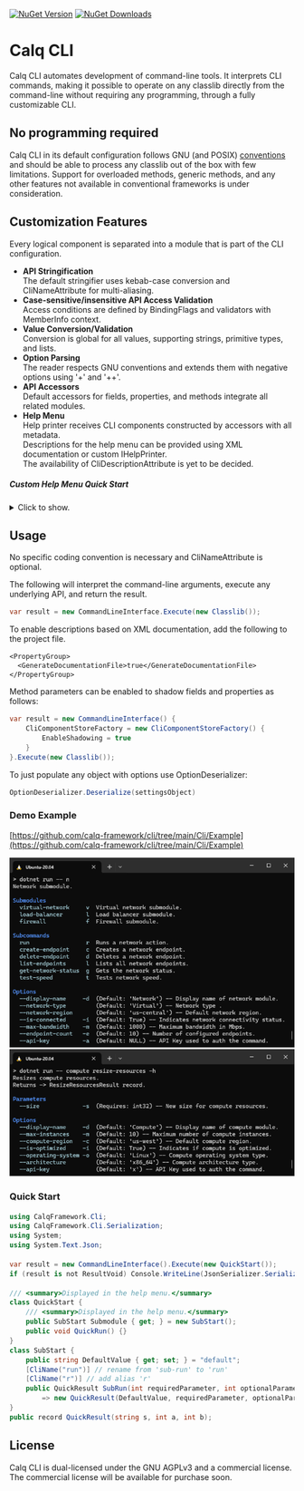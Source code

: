 [![NuGet Version](https://img.shields.io/nuget/v/CalqFramework.Cli?color=508cf0)](https://www.nuget.org/packages/CalqFramework.Cli)
[![NuGet Downloads](https://img.shields.io/nuget/dt/CalqFramework.Cli?color=508cf0)](https://www.nuget.org/packages/CalqFramework.Cli)
# Calq CLI
Calq CLI automates development of command-line tools. It interprets CLI commands, making it possible to operate on any classlib directly from the command-line without requiring any programming, through a fully customizable CLI.

## No programming required
Calq CLI in its default configuration follows GNU (and POSIX) [conventions](https://www.gnu.org/software/libc/manual/html_node/Argument-Syntax.html) and should be able to process any classlib out of the box with few limitations.
Support for overloaded methods, generic methods, and any other features not available in conventional frameworks is under consideration.

## Customization Features
Every logical component is separated into a module that is part of the CLI configuration.
- **API Stringification**  
The default stringifier uses kebab-case conversion and CliNameAttribute for multi-aliasing.
- **Case-sensitive/insensitive API Access Validation**  
Access conditions are defined by BindingFlags and validators with MemberInfo context.
- **Value Conversion/Validation**  
Conversion is global for all values, supporting strings, primitive types, and lists.
- **Option Parsing**  
The reader respects GNU conventions and extends them with negative options using '+' and '++'.
- **API Accessors**  
Default accessors for fields, properties, and methods integrate all related modules.
- **Help Menu**  
Help printer receives CLI components constructed by accessors with all metadata.  
Descriptions for the help menu can be provided using XML documentation or custom IHelpPrinter.  
The availability of CliDescriptionAttribute is yet to be decided.
##### Custom Help Menu Quick Start
<details>
  <summary>Click to show.</summary>
  
```csharp
// CLI components also include additional data, such as values or MemberInfo, which are not shown in this example.
public class HelpPrinter : IHelpPrinter {
    public void PrintHelp(Type rootSubmoduleType, Submodule submodule, IEnumerable<Submodule> submodules, IEnumerable<Subcommand> subcommands, IEnumerable<Option> options) {
        PrintHelp(submodules, subcommands, options);
    }

    public void PrintHelp(Type rootSubmoduleType, IEnumerable<Submodule> submodules, IEnumerable<Subcommand> subcommands, IEnumerable<Option> options) {
        PrintHelp(submodules, subcommands, options);
    }

    private void PrintHelp(IEnumerable<Submodule> submodules, IEnumerable<Subcommand> subcommands, IEnumerable<Option> options) {
        var sections = new SectionInfo[] {
            new("Submodules", submodules.Select(x => new ItemInfo(x.Keys))),
            new("Subcommands", subcommands.Select(x => new ItemInfo(x.Keys))),
            new("Options", options.Select(x => new ItemInfo(x.Keys.Select(GetOptionName))))
        };
        PrintSections(sections);
    }

    public void PrintSubcommandHelp(Type rootSubmoduleType, Subcommand subcommand, IEnumerable<Option> options) {
        var sections = new SectionInfo[] {
            new("Parameters", subcommand.Parameters.Select(x => new ItemInfo(x.Keys.Select(GetOptionName)))),
            new("Options", options.Select(x => new ItemInfo(x.Keys.Select(GetOptionName))))
        };
        PrintSections(sections);
    }

    private void PrintSections(IEnumerable<SectionInfo> sections) {
        foreach (var section in sections) {
            Console.WriteLine(section.Title);
            foreach (var item in section.ItemInfos) {
                Console.WriteLine(string.Join(" ", item.Keys));
            }
        }
    }

    private static string GetOptionName(string key) => key.Length > 1 ? $"--{key}" : $"-{key}";

    private record ItemInfo(IEnumerable<string> Keys);
    private record SectionInfo(string Title, IEnumerable<ItemInfo> ItemInfos);
}
```
</details>

## Usage
No specific coding convention is necessary and CliNameAttribute is optional.
  
The following will interpret the command-line arguments, execute any underlying API, and return the result.
```csharp
var result = new CommandLineInterface.Execute(new Classlib());
```
To enable descriptions based on XML documentation, add the following to the project file.
```
<PropertyGroup>
  <GenerateDocumentationFile>true</GenerateDocumentationFile>
</PropertyGroup>
```
Method parameters can be enabled to shadow fields and properties as follows:
```csharp
var result = new CommandLineInterface() {
    CliComponentStoreFactory = new CliComponentStoreFactory() {
        EnableShadowing = true
    }
}.Execute(new Classlib());
```
To just populate any object with options use OptionDeserializer:
```csharp
OptionDeserializer.Deserialize(settingsObject)
```
### Demo Example
[https://github.com/calq-framework/cli/tree/main/Cli/Example](https://github.com/calq-framework/cli/tree/main/Cli/Example)

![SubmoduleHelpExample](https://github.com/calq-framework/cli/blob/main/Cli/Example/SubmoduleHelpExample.png?raw=true)  
![SubcommandHelpExample](https://github.com/calq-framework/cli/blob/main/Cli/Example/SubcommandHelpExample.png?raw=true)

### Quick Start
```csharp
using CalqFramework.Cli;
using CalqFramework.Cli.Serialization;
using System;
using System.Text.Json;

var result = new CommandLineInterface().Execute(new QuickStart());
if (result is not ResultVoid) Console.WriteLine(JsonSerializer.Serialize(result));

/// <summary>Displayed in the help menu.</summary>
class QuickStart {
    /// <summary>Displayed in the help menu.</summary>
    public SubStart Submodule { get; } = new SubStart();
    public void QuickRun() {}
}
class SubStart {
    public string DefaultValue { get; set; } = "default";
    [CliName("run")] // rename from 'sub-run' to 'run'
    [CliName("r")] // add alias 'r'
    public QuickResult SubRun(int requiredParameter, int optionalParameter = 1)
        => new QuickResult(DefaultValue, requiredParameter, optionalParameter);
}
public record QuickResult(string s, int a, int b);
```

## License
Calq CLI is dual-licensed under the GNU AGPLv3 and a commercial license.
The commercial license will be available for purchase soon.
